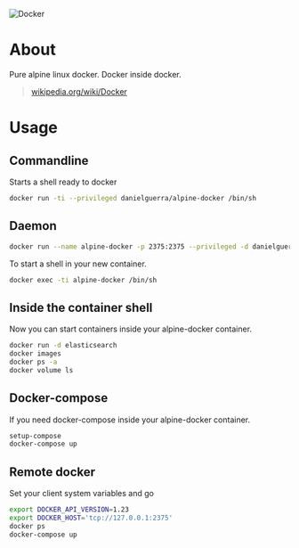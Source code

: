 ![Docker](https://msopentech.com/wp-content/uploads/docker-logo.png)

# About
Pure alpine linux docker. Docker inside docker.
> [wikipedia.org/wiki/Docker](https://en.wikipedia.org/wiki/Docker_(software))

# Usage

## Commandline

Starts a shell ready to docker
```bash
docker run -ti --privileged danielguerra/alpine-docker /bin/sh
```

## Daemon

```bash
docker run --name alpine-docker -p 2375:2375 --privileged -d danielguerra/alpine-docker
```

To start a shell in your new container.

```bash
docker exec -ti alpine-docker /bin/sh
```

## Inside the container shell

Now you can start containers inside your alpine-docker container.

```bash
docker run -d elasticsearch
docker images
docker ps -a
docker volume ls
```

## Docker-compose

If you need docker-compose inside your alpine-docker container.
```bash
setup-compose
docker-compose up
```

## Remote docker

Set your client system variables and go
```bash
export DOCKER_API_VERSION=1.23
export DOCKER_HOST='tcp://127.0.0.1:2375'
docker ps
docker-compose up
```
